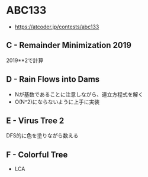 # ABC133
* https://atcoder.jp/contests/abc133


## C - Remainder Minimization 2019
2019**2で計算


## D - Rain Flows into Dams
* Nが基数であることに注意しながら、連立方程式を解く
* O(N^2)にならないように上手に実装


## E - Virus Tree 2
DFS的に色を塗りながら数える


## F - Colorful Tree
* LCA
